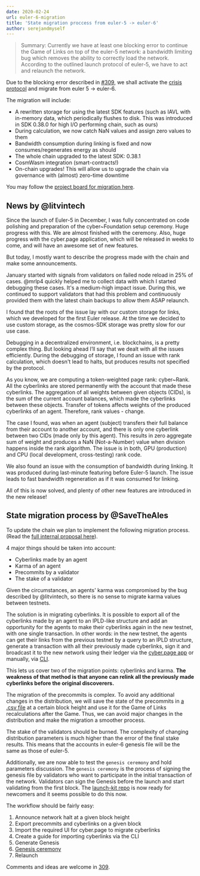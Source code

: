 ```yaml
---
date: 2020-02-24
url: euler-6-migration
title: 'State migration proccess from euler-5 -> euler-6'
author: serejandmyself
---
```


> Summary: Currently we have at least one blocking error to continue the Game of Links on top of the euler-5 network: a bandwidth limiting bug which removes the ability to correctly load the network. According to the outlined launch protocol of euler-5, we have to act and relaunch the network.

Due to the blocking error described in [#309](https://github.com/cybercongress/congress/issues/309), we shall activate the [crisis protocol](https://github.com/cybercongress/congress/blob/master/site/content/post/game-of-links.md#crisis-protocol) and migrate from euler 5 -> euler-6.

The migration will include:

- A rewritten storage for using the latest SDK features (such as IAVL with in-memory data, which periodically flushes to disk. This was introduced in SDK 0.38.0 for high I/O performing chain, such as ours)
- During calculation, we now catch NaN values and assign zero values to them
- Bandwidth consumption during linking is fixed and now consumes/regenerates energy as should
- The whole chain upgraded to the latest SDK: 0.38.1
- CosmWasm integration (smart-contracts!)
- On-chain upgrades! This will allow us to upgrade the chain via governance with (almost) zero-time downtime

You may follow the [project board for migration here](https://github.com/cybercongress/cyberd/projects/6).

## News by @litvintech
Since the launch of Euler-5 in December, I was fully concentrated on code polishing and preparation of the cyber~Foundation setup ceremony. Huge progress with this. We are almost finished with the ceremony. Also, huge progress with the cyber.page application, which will be released in weeks to come, and will have an awesome set of new features.

But today, I mostly want to describe the progress made with the chain and make some announcements.

January started with signals from validators on failed node reload in 25% of cases. @mrlp4 quickly helped me to collect data with which I started debugging these cases. It's a medium-high impact issue. During this, we continued to support validators that had this problem and continuously provided them with the latest chain backups to allow them ASAP relaunch.

I found that the roots of the issue lay with our custom storage for links, which we developed for the first Euler release. At the time we decided to use custom storage, as the cosmos-SDK storage was pretty slow for our use case.

Debugging in a decentralized environment, i.e. blockchains, is a pretty complex thing. But looking ahead I’ll say that we dealt with all the issues efficiently. During the debugging of storage, I found an issue with rank calculation, which doesn't lead to halts, but produces results not specified by the protocol.

As you know, we are computing a token-weighted page rank: cyber~Rank. All the cyberlinks are stored permanently with the account that made these cyberlinks. The aggregation of all weights between given objects (CIDs), is the sum of the current account balances, which made the cyberlinks between these objects. Transfer of tokens affects weights of the produced cyberlinks of an agent. Therefore, rank values - change.

The case I found, was when an agent (subject) transfers their full balance from their account to another account, and there is only one cyberlink between two CIDs (made only by this agent). This results in zero aggregate sum of weight and produces a NaN (Not-a-Number) value when division happens inside the rank algorithm. The issue is in both, GPU (production) and CPU (local development, cross-testing) rank code.

We also found an issue with the consumption of bandwidth during linking. It was produced during last-minute featuring before Euler-5 launch. The issue leads to fast bandwidth regeneration as if it was consumed for linking.

All of this is now solved, and plenty of other new features are introduced in the new release!

## State migration process by @SaveTheAles
To update the chain we plan to implement the following migration process. (Read the [full internal proposal here](https://github.com/cybercongress/launch-kit/blob/0.1.0/migrations/e-6%20migration_proposal.md)).

4 major things should be taken into account:

- Cyberlinks made by an agent
- Karma of an agent
- Precommits by a validator
- The stake of a validator

Given the circumstances, an agents' karma was compromised by the bug described by @litvintech, so there is no sense to migrate karma values between testnets.

The solution is in migrating cyberlinks. It is possible to export all of the cyberlinks made by an agent to an IPLD-like structure and add an opportunity for the agents to make their cyberlinks again in the new testnet, with one single transaction. In other words: in the new testnet, the agents can get their links from the previous testnet by a query to an IPLD structure, generate a transaction with all their previously made cyberlinks, sign it and broadcast it to the new network using their ledger via the [cyber.page app](https://cyber.page/pocket) or manually, via [CLI](https://cybercongress.ai/docs/cyberd/ultimate-commands-guide/).

This lets us cover two of the migration points: cyberlinks and karma. **The weakness of that method is that anyone can relink all the previously made cyberlinks before the original discoverers.**

The migration of the precommits is complex. To avoid any additional changes in the distribution, we will save the state of the precommits in [a .csv file](https://github.com/cybercongress/launch-kit/tree/0.1.0/game_rewards_calculations) at a certain block height and use it for the Game of Links recalculations after the Game. Thus, we can avoid major changes in the distribution and make the migration a smoother process.

The stake of the validators should be burned. The complexity of changing distribution parameters is much higher than the error of the final stake results. This means that the accounts in euler-6 genesis file will be the same as those of euler-5.

Additionally, we are now able to test the `genesis ceremony` and hold parameters discussion. The `genesis ceremony`  is the process of signing the genesis file by validators who want to participate in the initial transaction of the network. Validators can sign the Genesis before the launch and start validating from the first block. The [launch-kit repo](https://github.com/cybercongress/launch-kit) is now ready for newcomers and it seems possible to do this now.

The workflow should be fairly easy:

1. Announce network halt at a given block height
2. Export precommits and cyberlinks on a given block
3. Import the required UI for cyber.page to migrate cyberlinks
4. Create a guide for importing cyberlinks via the CLI 
4. Generate Genesis
5. [Genesis ceremony](https://github.com/cybercongress/launch-kit/blob/0.1.0/gen_txs/README.md)
6. Relaunch

Comments and ideas are welcome in [309](https://github.com/cybercongress/congress/issues/309).
